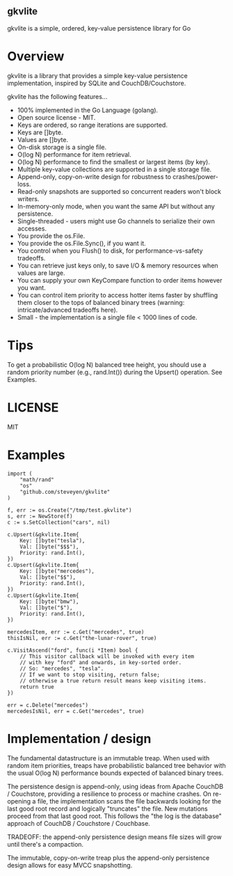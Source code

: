 gkvlite
-------

gkvlite is a simple, ordered, key-value persistence library for Go

Overview
========

gkvlite is a library that provides a simple key-value persistence
implementation, inspired by SQLite and CouchDB/Couchstore.

gkvlite has the following features...

* 100% implemented in the Go Language (golang).
* Open source license - MIT.
* Keys are ordered, so range iterations are supported.
* Keys are []byte.
* Values are []byte.
* On-disk storage is a single file.
* O(log N) performance for item retrieval.
* O(log N) performance to find the smallest or largest items (by key).
* Multiple key-value collections are supported in a single storage file.
* Append-only, copy-on-write design for robustness to crashes/power-loss.
* Read-only snapshots are supported so concurrent readers won't block writers.
* In-memory-only mode, when you want the same API but without any persistence.
* Single-threaded - users might use Go channels to serialize their own accesses.
* You provide the os.File.
* You provide the os.File.Sync(), if you want it.
* You control when you Flush() to disk, for performance-vs-safety tradeoffs.
* You can retrieve just keys only, to save I/O & memory resources when values are large.
* You can supply your own KeyCompare function to order items however you want.
* You can control item priority to access hotter items faster
  by shuffling them closer to the tops of balanced binary
  trees (warning: intricate/advanced tradeoffs here).
* Small - the implementation is a single file < 1000 lines of code.

Tips
====

To get a probabilistic O(log N) balanced tree height, you should use a
random priority number (e.g., rand.Int()) during the Upsert()
operation.  See Examples.

LICENSE
=======

MIT

Examples
========

    import (
        "math/rand"
        "os"
        "github.com/steveyen/gkvlite"
    )
    
	f, err := os.Create("/tmp/test.gkvlite")
	s, err := NewStore(f)
	c := s.SetCollection("cars", nil)
    
    c.Upsert(&gkvlite.Item{
        Key: []byte("tesla"),
        Val: []byte("$$$"),
        Priority: rand.Int(),
    })
    c.Upsert(&gkvlite.Item{
        Key: []byte("mercedes"),
        Val: []byte("$$"),
        Priority: rand.Int(),
    })
    c.Upsert(&gkvlite.Item{
        Key: []byte("bmw"),
        Val: []byte("$"),
        Priority: rand.Int(),
    })
    
    mercedesItem, err := c.Get("mercedes", true)
    thisIsNil, err := c.Get("the-lunar-rover", true)
    
    c.VisitAscend("ford", func(i *Item) bool {
        // This visitor callback will be invoked with every item
        // with key "ford" and onwards, in key-sorted order.
        // So: "mercedes", "tesla".
        // If we want to stop visiting, return false;
        // otherwise a true return result means keep visiting items.
        return true
    })
    
    err = c.Delete("mercedes")
    mercedesIsNil, err = c.Get("mercedes", true)

Implementation / design
=======================

The fundamental datastructure is an immutable treap.  When used with
random item priorities, treaps have probabilistic balanced tree
behavior with the usual O(log N) performance bounds expected of
balanced binary trees.

The persistence design is append-only, using ideas from Apache CouchDB
/ Couchstore, providing a resilience to process or machine crashes.
On re-opening a file, the implementation scans the file backwards
looking for the last good root record and logically "truncates" the
file.  New mutations proceed from that last good root.  This follows
the "the log is the database" approach of CouchDB / Couchstore /
Couchbase.

TRADEOFF: the append-only persistence design means file sizes will
grow until there's a compaction.

The immutable, copy-on-write treap plus the append-only persistence
design allows for easy MVCC snapshotting.
